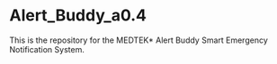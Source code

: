 # Alert_Buddy_a0.4
This is the repository for the MEDTEK* Alert Buddy Smart Emergency Notification System.
